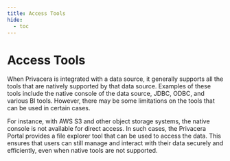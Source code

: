 ```yaml
---
title: Access Tools
hide:
  - toc
---
```


# Access Tools

When Privacera is integrated with a data source, it generally supports all the tools that are natively supported by that
data source. Examples of these tools include the native console of the data source, JDBC, ODBC, and various BI tools.
However, there may be some limitations on the tools that can be used in certain cases.

For instance, with AWS S3 and other object storage systems, the native console is not available for direct access. In
such cases, the Privacera Portal provides a file explorer tool that can be used to access the data. This ensures that
users can still manage and interact with their data securely and efficiently, even when native tools are not supported.
